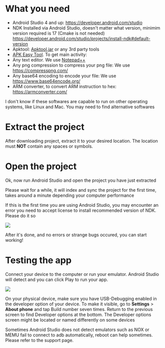 # What you need
* Android Studio 4 and up: https://developer.android.com/studio
* NDK Installed via Android Studio, doesn't matter what version, minimim version required is 17 (Cmake is not needed) https://developer.android.com/studio/projects/install-ndk#default-version
* Apktool: [Apktool.jar](https://ibotpeaches.github.io/Apktool/) or any 3rd party tools
* [APK Easy Tool](https://forum.xda-developers.com/android/software-hacking/tool-apk-easy-tool-v1-02-windows-gui-t3333960). To get main activity: 
* Any text editor. We use [Notepad++](https://notepad-plus-plus.org/downloads/)
* Any png compression to compress your png file: We use https://compresspng.com/
* Any base64 encoding to encode your file: We use https://www.base64encode.org/
* ARM converter, to convert ARM instruction to hex: https://armconverter.com/

I don't know if these softwares are capable to run on other operating systems, like Linux and Mac. You may need to find alternative softwares

# Extract the project

After downloading project, extract it to your desired location. The location must **NOT** contain any spaces or symbols.

# Open the project

Ok, now run Android Studio and open the project you have just extracted

Please wait for a while, it will index and sync the project for the first time, takes around a minute depending your computer performance

If this is the first time you are using Android Studio, you may encounter an error you need to accept license to install recommended version of NDK. Please do it so

![](https://i.imgur.com/B0vsb3n.png)

After it's done, and no errors or strange bugs occured, you can start working!

# Testing the app

Connect your device to the computer or run your emulator. Android Studio will detect and you can click Play to run your app.

![](https://i.imgur.com/ZegjeM8.png)

On your physical device, make sure you have USB-Debugging enabled in the developer option of your device. To make it visible, go to **Settings** > **About phone** and tap Build number seven times. Return to the previous screen to find Developer options at the bottom. The Developer options screen might be located or named differently on some devices

Sometimes Android Studio does not detect emulators such as NOX or MEMU fail to connect to adb automatically, reboot can help sometimes. Please refer to the support page.